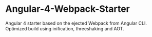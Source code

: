 # Angular-4-Webpack-Starter
Angular 4 starter based on the ejected Webpack from Angular CLI. Optimized build using inification, threeshaking and AOT.
